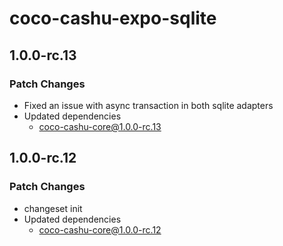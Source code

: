 # coco-cashu-expo-sqlite

## 1.0.0-rc.13

### Patch Changes

- Fixed an issue with async transaction in both sqlite adapters
- Updated dependencies
  - coco-cashu-core@1.0.0-rc.13

## 1.0.0-rc.12

### Patch Changes

- changeset init
- Updated dependencies
  - coco-cashu-core@1.0.0-rc.12
